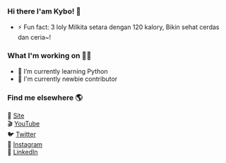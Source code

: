 <!-- <div align="center">
  <h1>Hi there I'am Kybo 👋</h1>
  <a href="https://bit.ly/3IBoY2f"><img src="https://bit.ly/3AB5o3G"/></a>
  <p><img src="https://github.com/kybo15/kybo15/blob/master/banner.gif?raw=true"/></p>
</div>
 -->
 
### Hi there I'am Kybo! 👋

- ⚡ Fun fact: 3 loly Milkita setara dengan 120 kalory, Bikin sehat cerdas dan ceria~!

### What I'm working on 👨‍💻

- 🌱 I’m currently learning Python
- 🔬 I'm currently newbie contributor

### Find me elsewhere 🌎

🚀 [Site](https://wikisite.vercel.app) <br>
🎬 [YouTube](https://www.youtube.com/channel/UCKeqgzkfyowT1N-zIpGw-NA) <br>
🐦 [Twitter](https://twitter.com/R007MMXV) <br>
📸 [Instagram](https://www.instagram.com/__153rb) <br>
💼 [LinkedIn](https://www.linkedin.com/in/andre-attamimi-453109230) <br>
